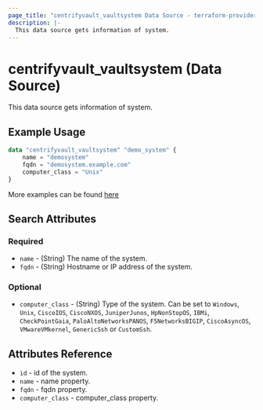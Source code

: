 ```yaml
---
page_title: "centrifyvault_vaultsystem Data Source - terraform-provider-centrify"
description: |-
  This data source gets information of system.
---
```


# centrifyvault_vaultsystem (Data Source)

This data source gets information of system.

## Example Usage

```terraform
data "centrifyvault_vaultsystem" "demo_system" {
    name = "demosystem"
    fqdn = "demosystem.example.com"
    computer_class = "Unix"
}
```

More examples can be found [here](../../examples/centrifyvault_vaultsystem/)

## Search Attributes

### Required

- `name` - (String) The name of the system.
- `fqdn` - (String) Hostname or IP address of the system.

### Optional

- `computer_class` - (String) Type of the system. Can be set to `Windows`, `Unix`, `CiscoIOS`, `CiscoNXOS`, `JuniperJunos`, `HpNonStopOS`, `IBMi`, `CheckPointGaia`, `PaloAltoNetworksPANOS`, `F5NetworksBIGIP`, `CiscoAsyncOS`, `VMwareVMkernel`, `GenericSsh` or `CustomSsh`.

## Attributes Reference

- `id` - id of the system.
- `name` - name property.
- `fqdn` - fqdn property.
- `computer_class` - computer_class property.
